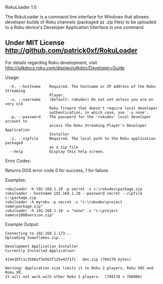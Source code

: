 RokuLoader 1.0

The RokuLoader is a command line interface for Windows that allowes developer
builds of Roku channels (packaged az .zip files) to be uploaded to a Roku
device's Developer Application Interface in one command.

Under MIT License http://github.com/patrick0xf/RokuLoader
--------------------------------------------------------------------------------

For details regarding Roku development, visit
http://sdkdocs.roku.com/display/sdkdoc/Developer+Guide

Usage:

```
  -h, --hostname    Required. The hostname or IP address of the Roku Streaming
                    Player.
  -u, --username    (Default: rokudev) Do not set unless you are on very old
                    Roku firware that doesn't require local developer
                    authentication, in which case, use '-u none'.
  -p, --password    The password for the 'rokudev' local developer account to
                    access the Roku Streaming Player's Developer Application
                    Installer
  -z, --zipfile     Required. The local path to the Roku application packaged
                    as a zip file
  --help            Display this help screen.
```

Error Codes:

Returns DOS error code 0 for success, 1 for failure.

Examples:  

``` 
rokuloader -h 192.168.1.10 -p secret -z c:\rokudev\package.zip
rokuloader --hostname 192.168.1.10 --password secret --zipfile c:\package.zip
rokuloader -h myroku -p secret -z "c:\rokudev\project name\package.zip"
rokuloader -h 192.168.1.10 -u "none" -z "c:\project name\n1000version.zip"
```

Example Output:

```
Connecting to 192.168.1.173...
Uploading Snowflakes.zip...

Development Application Installer
Currently Installed Application:

414e18fc1c3568af3e563f125e42f1fc   dev.zip (784178 bytes)

Warning: Application size limits it to Roku 2 players, Roku XDS and Roku XR.
It will not work with other Roku 1 players.  (784178 > 768000)
```


